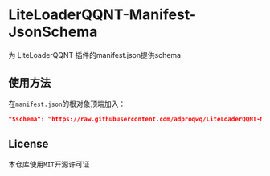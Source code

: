 # LiteLoaderQQNT-Manifest-JsonSchema

为 LiteLoaderQQNT 插件的manifest.json提供schema

## 使用方法

在`manifest.json`的根对象顶端加入：

```json
"$schema": "https://raw.githubusercontent.com/adproqwq/LiteLoaderQQNT-Manifest-JsonSchema/main/manifest.schema.json"
```

## License

本仓库使用`MIT`开源许可证

